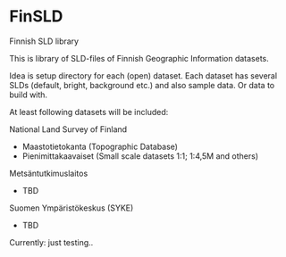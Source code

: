 FinSLD
======

Finnish SLD library

This is library of SLD-files of Finnish Geographic Information datasets. 

Idea is setup directory for each (open) dataset. Each dataset has several SLDs (default, bright, background etc.) 
and also sample data. Or data to build with.

At least following datasets will be included:

National Land Survey of Finland
- Maastotietokanta (Topographic Database)
- Pienimittakaavaiset (Small scale datasets 1:1; 1:4,5M and others)

Metsäntutkimuslaitos
- TBD

Suomen Ympäristökeskus (SYKE)
- TBD

Currently: just testing..

